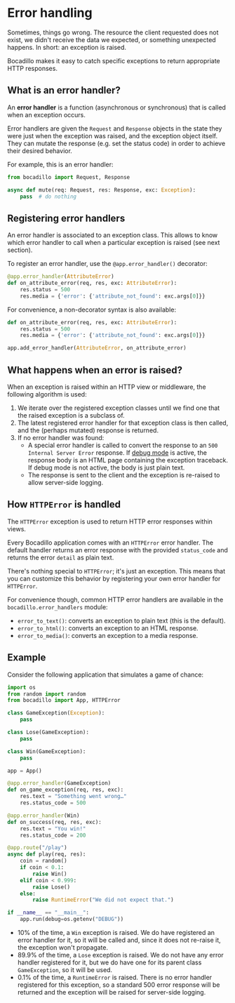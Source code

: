 # Error handling

Sometimes, things go wrong. The resource the client requested does not exist, we didn't receive the data we expected, or something unexpected happens. In short: an exception is raised.

Bocadillo makes it easy to catch specific exceptions to return appropriate HTTP responses.

## What is an error handler?

An **error handler** is a function (asynchronous or synchronous) that is called when an exception occurs.

Error handlers are given the `Request` and `Response` objects in the state they were just when the exception was raised, and the exception object itself. They can mutate the response (e.g. set the status code) in order to achieve their desired behavior.

For example, this is an error handler:

```python
from bocadillo import Request, Response

async def mute(req: Request, res: Response, exc: Exception):
    pass  # do nothing
```

## Registering error handlers

An error handler is associated to an exception class. This allows to know which error handler to call when a particular exception is raised (see next section).

To register an error handler, use the `@app.error_handler()` decorator:

```python
@app.error_handler(AttributeError)
def on_attribute_error(req, res, exc: AttributeError):
    res.status = 500
    res.media = {'error': {'attribute_not_found': exc.args[0]}}
```

For convenience, a non-decorator syntax is also available:

```python
def on_attribute_error(req, res, exc: AttributeError):
    res.status = 500
    res.media = {'error': {'attribute_not_found': exc.args[0]}}

app.add_error_handler(AttributeError, on_attribute_error)
```

## What happens when an error is raised?

When an exception is raised within an HTTP view or middleware, the following algorithm is used:

1. We iterate over the registered exception classes until we find one that the raised exception is a subclass of.
2. The latest registered error handler for that exception class is then called, and the (perhaps mutated) response is returned.
3. If no error handler was found:
    - A special error handler is called to convert the response to an `500 Internal Server Error` response. If [debug mode] is active, the response body is an HTML page containing the exception traceback. If debug mode is not active, the body is just plain text.
    - The response is sent to the client and the exception is re-raised to allow server-side logging.

## How `HTTPError` is handled

The `HTTPError` exception is used to return HTTP error responses within views.

Every Bocadillo application comes with an `HTTPError` error handler. The default handler returns an error response with the provided `status_code` and returns the error `detail` as plain text.

There's nothing special to `HTTPError`; it's just an exception. This means that you can customize this behavior by registering your own error handler for `HTTPError`.

For convenience though, common HTTP error handlers are available in the `bocadillo.error_handlers` module:

- `error_to_text()`: converts an exception to plain text (this is the default).
- `error_to_html()`: converts an exception to an HTML response.
- `error_to_media()`: converts an exception to a media response.

## Example

Consider the following application that simulates a game of chance:

```python
import os
from random import random
from bocadillo import App, HTTPError

class GameException(Exception):
    pass

class Lose(GameException):
    pass

class Win(GameException):
    pass

app = App()

@app.error_handler(GameException)
def on_game_exception(req, res, exc):
    res.text = "Something went wrong…"
    res.status_code = 500

@app.error_handler(Win)
def on_success(req, res, exc):
    res.text = "You win!"
    res.status_code = 200

@app.route("/play")
async def play(req, res):
    coin = random()
    if coin < 0.1:
        raise Win()
    elif coin < 0.999:
        raise Lose()
    else:
        raise RuntimeError("We did not expect that.")

if __name__ == "__main__":
    app.run(debug=os.getenv("DEBUG"))
```

- 10% of the time, a `Win` exception is raised. We do have registered an error handler for it, so it will be called and, since it does not re-raise it, the exception won't propagate.
- 89.9% of the time, a `Lose` exception is raised. We do not have any error handler registered for it, but we do have one for its parent class `GameException`, so it will be used.
- 0.1% of the time, a `RuntimeError` is raised. There is no error handler registered for this exception, so a standard 500 error response will be returned and the exception will be raised for server-side logging.

[debug mode]: ../app.md#debug-mode
